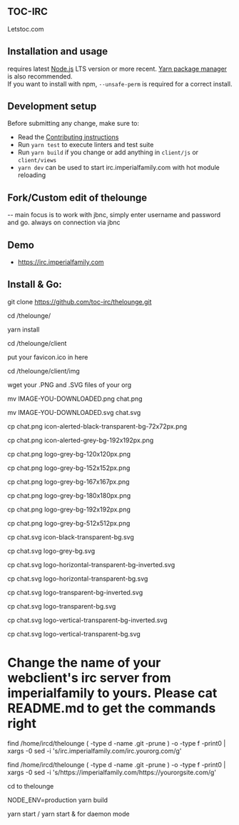 ## TOC-IRC
Letstoc.com

## Installation and usage

requires latest [Node.js](https://nodejs.org/) LTS version or more recent.
[Yarn package manager](https://yarnpkg.com/) is also recommended.  
If you want to install with npm, `--unsafe-perm` is required for a correct install.

## Development setup

Before submitting any change, make sure to:

- Read the [Contributing instructions](https://github.com/thelounge/thelounge/blob/master/.github/CONTRIBUTING.md#contributing)
- Run `yarn test` to execute linters and test suite
- Run `yarn build` if you change or add anything in `client/js` or `client/views`
- `yarn dev` can be used to start irc.imperialfamily.com with hot module reloading

## Fork/Custom edit of thelounge
-- main focus is to work with jbnc, simply enter username and password and go. always on connection via jbnc
## Demo
- https://irc.imperialfamily.com

## Install & Go:
git clone https://github.com/toc-irc/thelounge.git

cd /thelounge/

yarn install


cd /thelounge/client

put your favicon.ico in here

cd /thelounge/client/img

wget your .PNG and .SVG files of your org 

mv IMAGE-YOU-DOWNLOADED.png chat.png

mv IMAGE-YOU-DOWNLOADED.svg chat.svg

cp chat.png icon-alerted-black-transparent-bg-72x72px.png

cp chat.png icon-alerted-grey-bg-192x192px.png

cp chat.png logo-grey-bg-120x120px.png

cp chat.png logo-grey-bg-152x152px.png

cp chat.png logo-grey-bg-167x167px.png

cp chat.png logo-grey-bg-180x180px.png

cp chat.png logo-grey-bg-192x192px.png

cp chat.png logo-grey-bg-512x512px.png



cp chat.svg icon-black-transparent-bg.svg

cp chat.svg logo-grey-bg.svg

cp chat.svg logo-horizontal-transparent-bg-inverted.svg

cp chat.svg logo-horizontal-transparent-bg.svg

cp chat.svg logo-transparent-bg-inverted.svg

cp chat.svg logo-transparent-bg.svg

cp chat.svg logo-vertical-transparent-bg-inverted.svg

cp chat.svg logo-vertical-transparent-bg.svg



# Change the name of your webclient's irc server from imperialfamily to yours. Please cat README.md to get the commands right

find /home/ircd/thelounge \( -type d -name .git -prune \) -o -type f -print0 | xargs -0 sed -i 's/irc.imperialfamily.com/irc.yourorg.com/g'

find /home/ircd/thelounge \( -type d -name .git -prune \) -o -type f -print0 | xargs -0 sed -i 's/https:\/\/imperialfamily.com/https:\/\/yourorgsite.com/g'

cd to thelounge
 
NODE_ENV=production yarn build

yarn start / yarn start & for daemon mode
